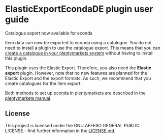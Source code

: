 
# ElasticExportEcondaDE plugin user guide

<div class="alert alert-info" role="alert">
Catalogue export now available for econda
 
Item data can now be exported to econda using a catalogue. You do not need to install a plugin to use the catalogue export. This means that you can <a href="https://knowledge.plentymarkets.com/en-gb/manual/main/markets/econda.html" target="_blank">create a catalogue in your plentymarkets system</a> without having to install this plugin.
 
This plugin uses the Elastic Export. Therefore, you also need the **Elastic export** plugin. However, note that no new features are planned for the Elastic Export and the export formats. As such, we recommend that you create catalogues for the item export.
 
Both methods to set up econda in plentymarkets are described in the <a href="https://knowledge.plentymarkets.com/en-gb/manual/main/markets/econda.html" target="_blank">plentymarkets manual</a>.
</div>

## License

This project is licensed under the GNU AFFERO GENERAL PUBLIC LICENSE.- find further information in the [LICENSE.md](https://github.com/plentymarkets/plugin-elastic-export-econda-de/blob/master/LICENSE.md).
